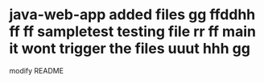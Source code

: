 # java-web-app added files gg ffddhh ff ff sampletest  testing file rr ff main it wont trigger the files uuut hhh gg

modify README
